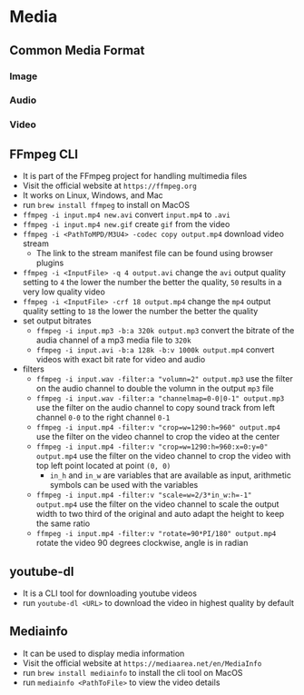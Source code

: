 # Media

## Common Media Format

### Image

### Audio

### Video

## FFmpeg CLI

- It is part of the FFmpeg project for handling multimedia files
- Visit the official website at `https://ffmpeg.org`
- It works on Linux, Windows, and Mac
- run `brew install ffmpeg` to install on MacOS
- `ffmpeg -i input.mp4 new.avi` convert `input.mp4` to `.avi`
- `ffmpeg -i input.mp4 new.gif` create `gif` from the video
- `ffmpeg -i <PathToMPD/M3U4> -codec copy output.mp4` download video stream
  - The link to the stream manifest file can be found using browser plugins
- `ffmpeg -i <InputFile> -q 4 output.avi` change the `avi` output quality setting to `4` the lower the number the better the quality, `50` results in a very low quality video
- `ffmpeg -i <InputFile> -crf 18 output.mp4` change the `mp4` output quality setting to `18` the lower the number the better the quality
- set output bitrates
  - `ffmpeg -i input.mp3 -b:a 320k output.mp3` convert the bitrate of the audia channel of a mp3 media file to `320k`
  - `ffmpeg -i input.avi -b:a 128k -b:v 1000k output.mp4` convert videos with exact bit rate for video and audio
- filters
  - `ffmpeg -i input.wav -filter:a "volumn=2" output.mp3` use the filter on the audio channel to double the volumn in the output `mp3` file
  - `ffmpeg -i input.wav -filter:a "channelmap=0-0|0-1" output.mp3` use the filter on the audio channel to copy sound track from left channel `0-0` to the right channel `0-1`
  - `ffmpeg -i input.mp4 -filter:v "crop=w=1290:h=960" output.mp4` use the filter on the video channel to crop the video at the center
  - `ffmpeg -i input.mp4 -filter:v "crop=w=1290:h=960:x=0:y=0" output.mp4` use the filter on the video channel to crop the video with top left point located at point `(0, 0)`
    - `in_h` and `in_w` are variables that are available as input, arithmetic symbols can be used with the variables
  - `ffmpeg -i input.mp4 -filter:v "scale=w=2/3*in_w:h=-1" output.mp4` use the filter on the video channel to scale the output width to two third of the original and auto adapt the height to keep the same ratio
  - `ffmpeg -i input.mp4 -filter:v "rotate=90*PI/180" output.mp4` rotate the video 90 degrees clockwise, angle is in radian

## youtube-dl

- It is a CLI tool for downloading youtube videos
- run `youtube-dl <URL>` to download the video in highest quality by default

## Mediainfo

- It can be used to display media information
- Visit the official website at `https://mediaarea.net/en/MediaInfo`
- run `brew install mediainfo` to install the cli tool on MacOS
- run `mediainfo <PathToFile>` to view the video details
